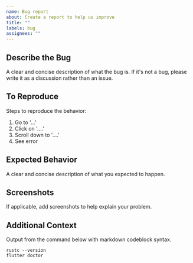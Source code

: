 ```yaml
---
name: Bug report
about: Create a report to help us improve
title: ""
labels: bug
assignees: ""
---
```


## Describe the Bug

A clear and concise description of what the bug is.
If it's not a bug, please write it as a discussion rather than an issue.

## To Reproduce

Steps to reproduce the behavior:

1. Go to '...'
2. Click on '....'
3. Scroll down to '....'
4. See error

## Expected Behavior

A clear and concise description of what you expected to happen.

## Screenshots

If applicable, add screenshots to help explain your problem.

## Additional Context

Output from the command below with markdown codeblock syntax.

```{code-block} shell
rustc --version
flutter doctor
```
